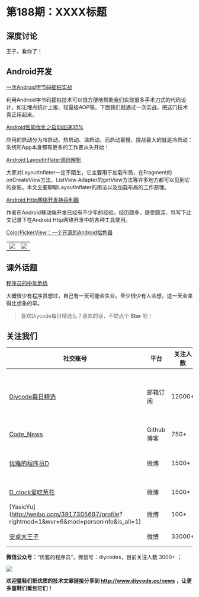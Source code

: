 # 第188期：XXXX标题

## 深度讨论

[]()

王子，看你了！

## Android开发

[一次Android字节码插桩实战](https://www.diycode.cc/news/2105)

利用Android字节码插桩技术可以很方便地帮助我们实现很多手术刀式的代码设计，如无埋点统计上报、轻量级AOP等。下面我们就通过一次实战，把这门技术真正用起来。

[Android性能优化之启动加速35%](https://www.diycode.cc/news/2109)

应用的启动分为冷启动、热启动、温启动，而启动最慢、挑战最大的就是冷启动：系统和App本身都有更多的工作要从头开始！

[Android LayoutInflater源码解析](https://www.diycode.cc/news/2107)

大家对LayoutInflater一定不陌生，它主要用于加载布局，在Fragment的onCreateView方法、ListView Adapter的getView方法等许多地方都可以见到它的身影。本文主要聊聊LayoutInflater的用法以及加载布局的工作原理。

[Android Http网络开发神兵利器](https://www.diycode.cc/news/2106)

作者在Android移动端开发已经有不少年的经验，经历颇多，感受颇深，特写下此文记录下在Android Http网络开发中的各种工具使用。

[ColorPickerView：一个开源的Android拾色器](https://github.com/skydoves/ColorPickerView)

| | |
|---|---|
|![](https://cloud.githubusercontent.com/assets/24237865/23684747/011279de-03e4-11e7-8cb3-3d5271efedc6.jpg) | ![](https://cloud.githubusercontent.com/assets/24237865/23684824/42e77472-03e4-11e7-9f5e-a58b7708dfd8.jpg)|

## 课外话题

[程序员的中年危机](https://www.diycode.cc/news/2108)

大概很少有程序员想过，自己有一天可能会失业。至少很少有人会想，这一天会来得比想象的早。

> 喜欢Diycode每日精选么？喜欢的话，不妨点个 **Star** 吧！

## 关注我们

| 社交账号  |  平台  | 关注人数 | 说明 |
| -------- | -------- | -------- | -------- |
| [Diycode每日精选](http://list.qq.com/cgi-bin/qf_invite?id=d469993d2c888e971c0fbb2309c4d84256968386b126b967)|   邮箱订阅  | 12000+ | 每日分享一次Android、iOS、Swfit技术干货  |
| [Code_News](https://github.com/DiyCodes/code_news) |    Github博客  |750+ | 每日邮件推送列表  |
| [优雅的程序员D](http://weibo.com/u/5891258264) |   微博  | 1500+ | 官方微博，每日分享开源信息  |
| [D_clock爱吃葱花](http://weibo.com/u/2480694892)  |   微博  | 1500+ | 日报发起人  |
|[YasicYu](http://weibo.com/3917305697/profile? rightmod=1&wvr=6&mod=personinfo&is_all=1)  |   微博  | 100+ | 日报发起人  |
|[安卓大王子](http://weibo.com/apkbus/)   |   微博  | 33000+ | 日报发起人  |

**微信公众号：**“优雅的程序员”，微信号：diycodes，目前关注人数 3000+ ；

![](http://upload-images.jianshu.io/upload_images/1846413-b42abfa70f909099.jpg?imageMogr2/auto-orient/strip%7CimageView2/2/w/1240)

**欢迎童鞋们把优质的技术文章链接分享到 http://www.diycode.cc/news ，让更多童鞋们看到它们！**